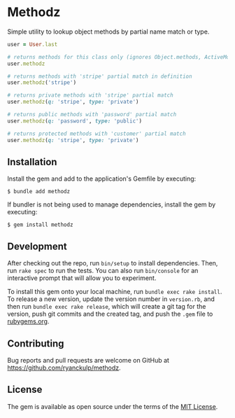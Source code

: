 # Methodz

Simple utility to lookup object methods by partial name match or type.

```rb
user = User.last

# returns methods for this class only (ignores Object.methods, ActiveModel::Dirty, and attribute getter/setters)
user.methodz

# returns methods with 'stripe' partial match in definition
user.methodz('stripe')

# returns private methods with 'stripe' partial match
user.methodz(q: 'stripe', type: 'private')

# returns public methods with 'password' partial match
user.methodz(q: 'password', type: 'public')

# returns protected methods with 'customer' partial match
user.methodz(q: 'stripe', type: 'private')
```

## Installation

Install the gem and add to the application's Gemfile by executing:

    $ bundle add methodz

If bundler is not being used to manage dependencies, install the gem by executing:

    $ gem install methodz

## Development

After checking out the repo, run `bin/setup` to install dependencies. Then, run `rake spec` to run the tests. You can also run `bin/console` for an interactive prompt that will allow you to experiment.

To install this gem onto your local machine, run `bundle exec rake install`. To release a new version, update the version number in `version.rb`, and then run `bundle exec rake release`, which will create a git tag for the version, push git commits and the created tag, and push the `.gem` file to [rubygems.org](https://rubygems.org).

## Contributing

Bug reports and pull requests are welcome on GitHub at https://github.com/ryanckulp/methodz.

## License

The gem is available as open source under the terms of the [MIT License](https://opensource.org/licenses/MIT).
